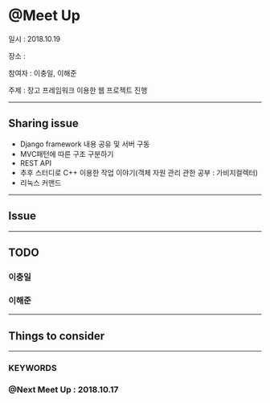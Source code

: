 
# @Meet Up

일시 : 2018.10.19

장소 : 

참여자 : 이충일, 이해준

주제 : 장고 프레임워크 이용한 웹 프로젝트 진행

---

## Sharing issue

- Django framework 내용 공유 및 서버 구동
- MVC패턴에 따른 구조 구분하기
- REST API
- 추후 스터디로 C++ 이용한 작업 이야기(객체 자원 관리 관한 공부 : 가비지컬렉터)
- 리눅스 커맨드

---

## Issue



---

## TODO

### 이충일

### 이해준

---

## Things to consider

---

### KEYWORDS


### @Next Meet Up : 2018.10.17